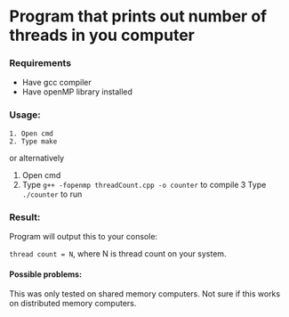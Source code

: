 # Program that prints out number of threads in you computer

### Requirements

- Have gcc compiler
- Have openMP library installed

### Usage:
``` 
1. Open cmd
2. Type make
```
or alternatively

1. Open cmd
2. Type ```g++ -fopenmp threadCount.cpp -o counter``` to compile
3  Type ```./counter``` to run

### Result:

Program will output this to your console:

```thread count = N```,
where N is thread count on your system.

#### Possible problems:
This was only tested on shared memory computers. Not sure if this works on distributed memory computers.